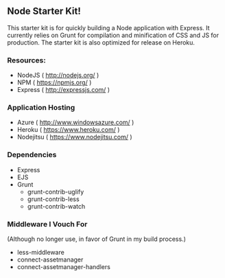 ## Node Starter Kit!

This starter kit is for quickly building a Node application with Express. It currently relies on Grunt for compilation and minification of CSS and JS for production. The starter kit is also optimized for release on Heroku.


### Resources:
- NodeJS ( http://nodejs.org/ )
- NPM ( https://npmjs.org/ )
- Express ( http://expressjs.com/ )


### Application Hosting
- Azure ( http://www.windowsazure.com/ )
- Heroku ( https://www.heroku.com/ )
- Nodejitsu ( https://www.nodejitsu.com/ )


### Dependencies
- Express
- EJS
- Grunt
    - grunt-contrib-uglify
    - grunt-contrib-less
    - grunt-contrib-watch


### Middleware I Vouch For
(Although no longer use, in favor of Grunt in my build process.)
- less-middleware
- connect-assetmanager
- connect-assetmanager-handlers